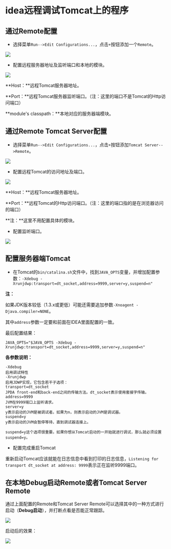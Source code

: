 # idea远程调试Tomcat上的程序

## 通过Remote配置

* 选择菜单`Run-->Edit Configurations...`，点击`+`按钮添加一个`Remote`。

![](http://img.hb.aicdn.com/e37b226b30725f802e6297c65464b192e56f9826889b-fcqmqd_fw658)

* 配置远程服务器地址及监听端口和本地的模块。

![](http://img.hb.aicdn.com/00f6773707ffede3ddd79128ae17c40105d00f08b795-pC8GMR)

**Host：**远程Tomcat服务器地址。

**Port：**远程Tomcat服务器监听端口。（注：这里的端口不是Tomcat的Http访问端口）

**module's classpath：**本地对应的服务器端模块。

## 通过Remote Tomcat Server配置

* 选择菜单`Run-->Edit Configurations...`，点击`+`按钮添加`Tomcat Server-->Remote`。

![](http://img.hb.aicdn.com/1565874dbe030d11f0ec38639d1732b88bb49d5580bc-kj5rTS_fw658)

* 配置远程Tomcat的访问地址及端口。

![](http://img.hb.aicdn.com/3e6fe9cb9477402a6292e1f5e56d7d97016554458032-QIHFFj_fw658)

**Host：**远程Tomcat服务器地址。

**Port：**远程Tomcat的Http访问端口。（注：这里的端口指的是在浏览器访问的端口）

**注：**这里不用配置具体的模块。

* 配置监听端口。

![](http://img.hb.aicdn.com/a4bb64dc7eff92c7d76b6cec7e586d92f3739b3d714a-l3IAgp_fw658)

## 配置服务器端Tomcat

* 在Tomcat的`bin/catalina.sh`文件中，找到`JAVA_OPTS`变量，并增加配置参数：`-Xdebug -Xrunjdwp:transport=dt_socket,address=9999,server=y,suspend=n"`

**注：**

如果JDK版本较低（1.3.x或更低）可能还需要追加参数`-Xnoagent -Djava.compiler=NONE`。

其中`address`参数一定要和前面在IDEA里面配置的一致。

最后配置结果：
```
JAVA_OPTS="$JAVA_OPTS -Xdebug -Xrunjdwp:transport=dt_socket,address=9999,server=y,suspend=n"
```

**各参数说明：**

```
-Xdebug
启用调试特性
-Xrunjdwp
启用JDWP实现，它包含若干子选项：
transport=dt_socket
JPDA front-end和back-end之间的传输方法。dt_socket表示使用套接字传输。
address=9999
JVM在9999端口上监听请求。
server=y
y表示启动的JVM是被调试者。如果为n，则表示启动的JVM是调试器。
suspend=y
y表示启动的JVM会暂停等待，直到调试器连接上。

suspend=y这个选项很重要。如果你想从Tomcat启动的一开始就进行调试，那么就必须设置suspend=y。
```

* 配置完成重启Tomcat

重新启动Tomcat应该就能在日志信息中看到打印的日志信息，`Listening for transport dt_socket at address: 9999`表示正在监听9999端口。

## 在本地Debug启动Remote或者Tomcat Server Remote

通过上面配置的Remote和Tomcat Server Remote可以选择其中的一种方式进行启动（**Debug启动**），并打断点看是否能正常跟踪。

![](http://img.hb.aicdn.com/995edf3828a84af203d98228415f65da2c17536b4e8c-ArCFZD_fw658)

启动后的效果：

![](http://img.hb.aicdn.com/e8f3346998c62979fd458f56bc0ac1af877e5b093343-mEbwZ2_fw658)
